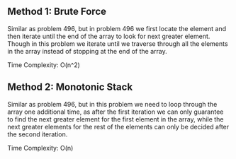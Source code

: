 ## Method 1: Brute Force

Similar as problem 496, but in problem 496 we first locate the element and then iterate until the end of the array to look for next
greater element. Though in this problem we iterate until we traverse through all the elements in the array instead of stopping at the
end of the array. 

Time Complexity: O(n^2)

## Method 2: Monotonic Stack

Similar as problem 496, but in this problem we need to loop through the array one additional time, as after the first iteration we can 
only guarantee to find the next greater element for the first element in the array, while the next greater elements for the rest of the
elements can only be decided after the second iteration.

Time Complexity: O(n)
